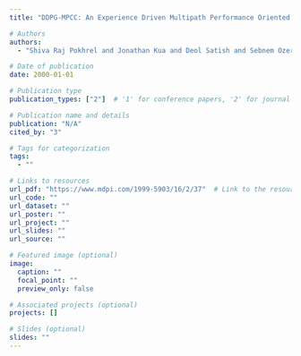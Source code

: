 ```yaml
---
title: "DDPG-MPCC: An Experience Driven Multipath Performance Oriented Congestion Control"

# Authors
authors:
  - "Shiva Raj Pokhrel and Jonathan Kua and Deol Satish and Sebnem Ozer and Jeff Howe and Anwar Walid"

# Date of publication
date: 2000-01-01

# Publication type
publication_types: ["2"]  # '1' for conference papers, '2' for journal articles, '3' for preprints

# Publication name and details
publication: "N/A"
cited_by: "3"

# Tags for categorization
tags:
  - ""

# Links to resources
url_pdf: "https://www.mdpi.com/1999-5903/16/2/37"  # Link to the resource
url_code: ""
url_dataset: ""
url_poster: ""
url_project: ""
url_slides: ""
url_source: ""

# Featured image (optional)
image:
  caption: ""
  focal_point: ""
  preview_only: false

# Associated projects (optional)
projects: []

# Slides (optional)
slides: ""
---
```

